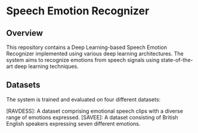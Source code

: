 # Speech Emotion Recognizer
## Overview
This repository contains a Deep Learning-based Speech Emotion Recognizer implemented using various deep learning architectures. The system aims to recognize emotions from speech signals using state-of-the-art deep learning techniques.

## Datasets
The system is trained and evaluated on four different datasets:

[RAVDESS]: A dataset comprising emotional speech clips with a diverse range of emotions expressed.
[SAVEE]: A dataset consisting of British English speakers expressing seven different emotions.
